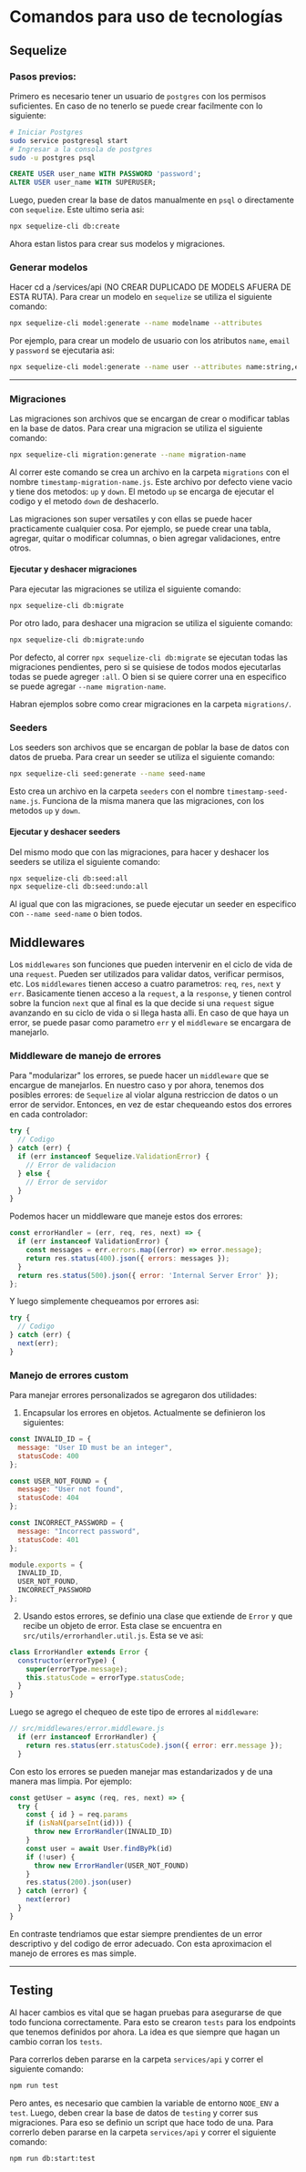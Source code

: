 # Comandos para uso de tecnologías

## Sequelize

### Pasos previos:
Primero es necesario tener un usuario de `postgres` con los permisos suficientes. En caso de no tenerlo se puede crear facilmente con lo siguiente:
  
```sh
# Iniciar Postgres
sudo service postgresql start
# Ingresar a la consola de postgres
sudo -u postgres psql
```

```sql
CREATE USER user_name WITH PASSWORD 'password';
ALTER USER user_name WITH SUPERUSER;
```
Luego, pueden crear la base de datos manualmente en `psql` o directamente con `sequelize`. Este ultimo seria asi:
```sh
npx sequelize-cli db:create
```
Ahora estan listos para crear sus modelos y migraciones.


### Generar modelos
Hacer cd a /services/api (NO CREAR DUPLICADO DE MODELS AFUERA DE ESTA RUTA). Para crear un modelo en `sequelize` se utiliza el siguiente comando:
```sh
npx sequelize-cli model:generate --name modelname --attributes
```
Por ejemplo, para crear un modelo de usuario con los atributos `name`, `email` y `password` se ejecutaria asi:
```sh
npx sequelize-cli model:generate --name user --attributes name:string,email:string,password:string
```
---
### Migraciones
Las migraciones son archivos que se encargan de crear o modificar tablas en la base de datos. Para crear una migracion se utiliza el siguiente comando:
```sh
npx sequelize-cli migration:generate --name migration-name
```
Al correr este comando se crea un archivo en la carpeta `migrations` con el nombre `timestamp-migration-name.js`. Este archivo por defecto viene vacio y tiene dos metodos: `up` y `down`. El metodo `up` se encarga de ejecutar el codigo y el metodo `down` de deshacerlo.

Las migraciones son super versatiles y con ellas se puede hacer practicamente cualquier cosa. Por ejemplo, se puede crear una tabla, agregar, quitar o modificar columnas, o bien agregar validaciones, entre otros. 


#### Ejecutar y deshacer migraciones
Para ejecutar las migraciones se utiliza el siguiente comando:

```sh
npx sequelize-cli db:migrate
```
Por otro lado, para deshacer una migracion se utiliza el siguiente comando:
```sh
npx sequelize-cli db:migrate:undo
```
Por defecto, al correr `npx sequelize-cli db:migrate` se ejecutan todas las migraciones pendientes, pero si se quisiese de todos modos ejecutarlas todas se puede agreger `:all`. O bien si se quiere correr una en especifico se puede agregar `--name migration-name`.

Habran ejemplos sobre como crear migraciones en la carpeta `migrations/`.

### Seeders
Los seeders son archivos que se encargan de poblar la base de datos con datos de prueba. Para crear un seeder se utiliza el siguiente comando:

```sh
npx sequelize-cli seed:generate --name seed-name
```
Esto crea un archivo en la carpeta `seeders` con el nombre `timestamp-seed-name.js`. Funciona de la misma manera que las migraciones, con los metodos `up` y `down`.

#### Ejecutar y deshacer seeders
Del mismo modo que con las migraciones, para hacer y deshacer los seeders se utiliza el siguiente comando:

```sh
npx sequelize-cli db:seed:all
npx sequelize-cli db:seed:undo:all
```
Al igual que con las migraciones, se puede ejecutar un seeder en especifico con `--name seed-name` o bien todos.


## Middlewares
Los `middlewares` son funciones que pueden intervenir en el ciclo de vida de una `request`. Pueden ser utilizados para validar datos, verificar permisos, etc. Los `middlewares` tienen acceso a cuatro parametros: `req`, `res`, `next` y `err`. Basicamente tienen acceso a la `request`, a la `response`, y tienen control sobre la funcion `next` que al final es la que decide si una `request` sigue avanzando en su ciclo de vida o si llega hasta alli. En caso de que haya un error, se puede pasar como parametro `err` y el `middleware` se encargara de manejarlo.

### Middleware de manejo de errores
Para "modularizar" los errores, se puede hacer un `middleware` que se encargue de manejarlos. En nuestro caso y por ahora, tenemos dos posibles errores: de `Sequelize` al violar alguna restriccion de datos o un error de servidor. Entonces, en vez de estar chequeando estos dos errores en cada controlador:
```js
try {
  // Codigo
} catch (err) {
  if (err instanceof Sequelize.ValidationError) {
    // Error de validacion
  } else {
    // Error de servidor
  }
}
```
Podemos hacer un middleware que maneje estos dos errores:
```js
const errorHandler = (err, req, res, next) => {
  if (err instanceof ValidationError) {
    const messages = err.errors.map((error) => error.message);
    return res.status(400).json({ errors: messages });
  }
  return res.status(500).json({ error: 'Internal Server Error' });
};
```
Y luego simplemente chequeamos por errores asi:
```js
try {
  // Codigo
} catch (err) {
  next(err);
}
```

### Manejo de errores custom
Para manejar errores personalizados se agregaron dos utilidades:
1. Encapsular los errores en objetos. Actualmente se definieron los siguientes:
```js
const INVALID_ID = {
  message: "User ID must be an integer",
  statusCode: 400
};

const USER_NOT_FOUND = {
  message: "User not found",
  statusCode: 404
};

const INCORRECT_PASSWORD = {
  message: "Incorrect password",
  statusCode: 401
};

module.exports = {
  INVALID_ID,
  USER_NOT_FOUND,
  INCORRECT_PASSWORD
};
```

2. Usando estos errores, se definio una clase que extiende de `Error` y que recibe un objeto de error. Esta clase se encuentra en `src/utils/errorhandler.util.js`. Esta se ve asi:
```js
class ErrorHandler extends Error {
  constructor(errorType) {
    super(errorType.message);
    this.statusCode = errorType.statusCode;
  }
}
```
Luego se agrego el chequeo de este tipo de errores al `middleware`:

```js
// src/middlewares/error.middleware.js
  if (err instanceof ErrorHandler) {
    return res.status(err.statusCode).json({ error: err.message });
  }
```
Con esto los errores se pueden manejar mas estandarizados y de una manera mas limpia. Por ejemplo:

```js
const getUser = async (req, res, next) => {
  try {
    const { id } = req.params
    if (isNaN(parseInt(id))) {
      throw new ErrorHandler(INVALID_ID)
    }
    const user = await User.findByPk(id)
    if (!user) {
      throw new ErrorHandler(USER_NOT_FOUND)
    }
    res.status(200).json(user)
  } catch (error) {
    next(error)
  }
}
```
En contraste tendriamos que estar siempre prendientes de un error descriptivo y del codigo de error adecuado. Con esta aproximacion el manejo de errores es mas simple.

---

## Testing
Al hacer cambios es vital que se hagan pruebas para asegurarse de que todo funciona correctamente. Para esto se crearon `tests` para los endpoints que tenemos definidos por ahora. La idea es que siempre que hagan un cambio corran los `tests`.

Para correrlos deben pararse en la carpeta `services/api` y correr el siguiente comando:
```sh
npm run test
```
Pero antes, es necesario que cambien la variable de entorno `NODE_ENV` a `test`. Luego, deben crear la base de datos de `testing` y correr sus migraciones. Para eso se definio un script que hace todo de una. Para correrlo deben pararse en la carpeta `services/api` y correr el siguiente comando:
```sh
npm run db:start:test
```




